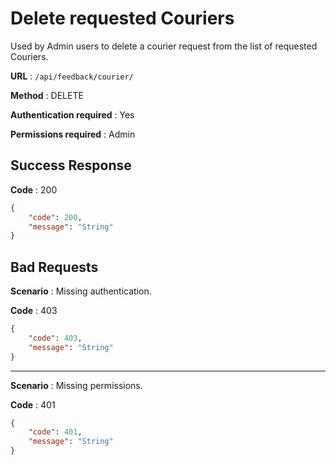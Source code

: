 # Delete requested Couriers

Used by Admin users to delete a courier request from the list of requested Couriers.

**URL** : `/api/feedback/courier/`

**Method** : DELETE

**Authentication required** : Yes

**Permissions required** : Admin

## Success Response

**Code** : 200

```json
{
    "code": 200,
    "message": "String"
}
```

## Bad Requests

**Scenario** : Missing authentication.

**Code** : 403

```json
{
    "code": 403,
    "message": "String"
}
```

___

**Scenario** : Missing permissions.

**Code** : 401

```json
{
    "code": 401,
    "message": "String"
}
```


